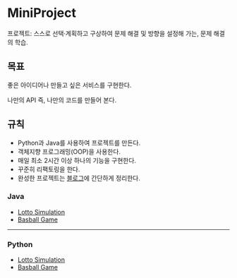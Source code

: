 # MiniProject
프로젝트: 스스로 선택·계획하고 구상하여 문제 해결 및 방향을 설정해 가는, 문제 해결의 학습.
## 목표
좋은 아이디어나 만들고 싶은 서비스를 구현한다.

나만의 API 즉, 나만의 코드를 만들어 본다.

## 규칙
- Python과 Java를 사용하여 프로젝트를 만든다.
- 객체지향 프로그래밍(OOP)을 사용한다.
- 매일 최소 2시간 이상 하나의 기능을 구현한다.
- 꾸준히 리팩토링을 한다.
- 완성한 프로젝트는 [블로그](https://velog.io/@kmseunh)에 간단하게 정리한다.

### Java
- [Lotto Simulation](./Java/Lotto/)
- [Basball Game](./Java/Baseball/)

<hr>

### Python
- [Lotto Simulation](./Python/Lotto.py)
- [Basball Game](./Python/Baseball.py)